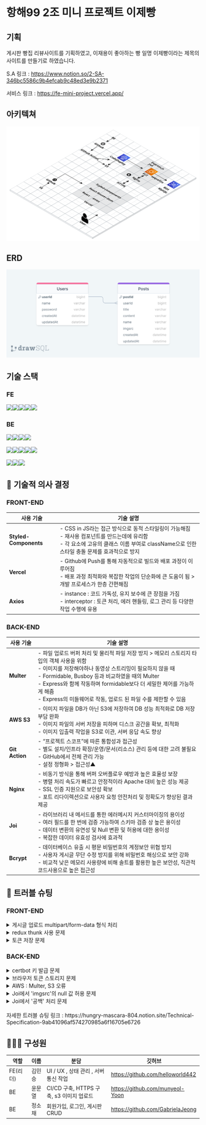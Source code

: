 # 항해99 2조 미니 프로젝트 이제빵

## 기획

게시판 빵집 리뷰사이트를 기획하였고, 이재용이 좋아하는 빵 일명 이제빵이라는 제목의 사이트를 만들기로 하였습니다.

S.A 링크 : https://www.notion.so/2-SA-346bc5586c9b4efcab9c48ed3e9b2371

서비스 링크 : https://fe-mini-project.vercel.app/

## 아키텍쳐

![아키텍쳐](/architecture.png)

## ERD

![ERD](</drawSQL-mini-be-erd-export-2023-07-17%20(1).png>)

## 기술 스택

### FE

![](https://camo.githubusercontent.com/eea3c89b5aa320f391bd9ce962c4ef7d92c943a56c376c6cbac82be641585101/68747470733a2f2f696d672e736869656c64732e696f2f62616467652f4a6176615363726970742d4637444631453f7374796c653d666f722d7468652d6261646765266c6f676f3d4a617661536372697074266c6f676f436f6c6f723d626c61636b)![](https://camo.githubusercontent.com/20779f9d605be40d4f84bbc93a5fee22e86068e785a0c0ed8d90d3d15041a3fc/68747470733a2f2f696d672e736869656c64732e696f2f62616467652f52656163742d3631444146423f7374796c653d666f722d7468652d6261646765266c6f676f3d5265616374266c6f676f436f6c6f723d626c61636b)![](https://camo.githubusercontent.com/40ae88f73ae80a91fc3035364417afdb9936bb558c50cbb9fbed2d476d7daa87/68747470733a2f2f696d672e736869656c64732e696f2f62616467652f526561637420526f757465722d4341343234353f7374796c653d666f722d7468652d6261646765266c6f676f3d526561637420526f75746572266c6f676f436f6c6f723d7768697465)![](https://camo.githubusercontent.com/40a02fbec2410fe98c2dfbe605d4243eaec9d28f187d4db194f028159fb89ec0/68747470733a2f2f696d672e736869656c64732e696f2f62616467652f4178696f732d3541323945343f7374796c653d666f722d7468652d6261646765266c6f676f3d4178696f73266c6f676f436f6c6f723d7768697465)![](https://camo.githubusercontent.com/2fae549118710fd8284be62292b9e9a6cdd561cb50d46f35938b08dc3fc2c4e7/68747470733a2f2f696d672e736869656c64732e696f2f62616467652f56657263656c2d3030303030303f7374796c653d666f722d7468652d6261646765266c6f676f3d76657263656c266c6f676f436f6c6f723d7768697465)

### BE

![](https://camo.githubusercontent.com/7d7b100e379663ee40a20989e6c61737e6396c1dafc3a7c6d2ada8d4447eb0e4/68747470733a2f2f696d672e736869656c64732e696f2f62616467652f6e6f64652e6a732d3644413535463f7374796c653d666f722d7468652d6261646765266c6f676f3d6e6f64652e6a73266c6f676f436f6c6f723d7768697465)![](https://camo.githubusercontent.com/5f06192d3f3c5bcd392b6936d8c3c40d4c6aad18920bc7abf67c11f5ccfd4942/68747470733a2f2f696d672e736869656c64732e696f2f62616467652f657870726573732d3030303030303f7374796c653d666f722d7468652d6261646765266c6f676f3d65787072657373266c6f676f436f6c6f723d7768697465)![](https://camo.githubusercontent.com/d8ac4c7a04a98fe1c0c982f18f0522c58e5cdee512e94a57d3d552dad6eb3bd8/68747470733a2f2f696d672e736869656c64732e696f2f62616467652f4a534f4e2057656220546f6b656e732d3030303030303f7374796c653d666f722d7468652d6261646765266c6f676f3d4a534f4e2057656220546f6b656e73266c6f676f436f6c6f723d7768697465)![](https://camo.githubusercontent.com/5d9bcd13fd23ed15ba13c4eb64e76504c351655c3097203bf15860286c5f9aba/68747470733a2f2f696d672e736869656c64732e696f2f62616467652f504d322d3242303337413f7374796c653d666c61742d737175617265266c6f676f3d504d32266c6f676f436f6c6f723d7768697465)

![](https://camo.githubusercontent.com/97ab783ee5c3992b11126cce973670e336acc4e71829dd0ad39aa339a43b771b/68747470733a2f2f696d672e736869656c64732e696f2f62616467652f676974687562616374696f6e732d3230383846462e7376673f7374796c653d666f722d7468652d6261646765266c6f676f3d676974687562616374696f6e73266c6f676f436f6c6f723d7768697465)![](https://camo.githubusercontent.com/cf5c1e40095f0f323b7763d51da79ec685aaf6856d2d1d1c87bae70b6b194b97/68747470733a2f2f696d672e736869656c64732e696f2f62616467652f2d616d617a6f6e73332d4542303031423f7374796c653d666f722d7468652d6261646765266c6f676f3d616d617a6f6e7333266c6f676f436f6c6f723d7768697465)![](https://camo.githubusercontent.com/4562c2cf5e2f49554c7c82ece5b905d8982e57951aa3a7966467022733b2d374/68747470733a2f2f696d672e736869656c64732e696f2f62616467652f2d616d617a6f6e6563322d4646393930303f7374796c653d666f722d7468652d6261646765266c6f676f3d616d617a6f6e656332266c6f676f436f6c6f723d7768697465)![](https://camo.githubusercontent.com/76cd4c8e806c489ba3947bd2cb881e2e52c76f0a0038bee37d46fee94c6175a1/68747470733a2f2f696d672e736869656c64732e696f2f62616467652f2d41575320436f64654465706c6f792d3542413734353f7374796c653d666f722d7468652d6261646765266c6f676f3d41575320436f64654465706c6f79266c6f676f436f6c6f723d7768697465)![](https://camo.githubusercontent.com/933c97f50caaea4aaca1ac2f6bf306446ff6df4291ce0a70965ab0d11acd4385/68747470733a2f2f696d672e736869656c64732e696f2f62616467652f2d4e67696e782d677265656e3f7374796c653d666f722d7468652d6261646765266c6f676f3d4e67696e78266c6f676f436f6c6f723d7768697465)

![](https://camo.githubusercontent.com/41a19c1f24581c8c317a881a47582c6d73af2b20e0f6b9aab7ec0bb43ddba88b/68747470733a2f2f696d672e736869656c64732e696f2f62616467652f2d616d617a6f6e7264732d3532374646463f7374796c653d666f722d7468652d6261646765266c6f676f3d616d617a6f6e726473266c6f676f436f6c6f723d7768697465)![](https://camo.githubusercontent.com/124c378aa588501ba68fa7878eb2eec94f2e443f7c6a94c562e66cdc4d617b1b/68747470733a2f2f696d672e736869656c64732e696f2f62616467652f2d6d7973716c2d626c75653f7374796c653d666f722d7468652d6261646765266c6f676f3d4d7973716c266c6f676f436f6c6f723d7768697465)![](https://camo.githubusercontent.com/50c8dacf8a3468b5c4150b154d41c0d5a4c95ab11a2e3a589bb2a86a9e110bc3/68747470733a2f2f696d672e736869656c64732e696f2f62616467652f2d73657175656c697a652d626c75653f7374796c653d666f722d7468652d6261646765266c6f676f3d53657175656c697a65266c6f676f436f6c6f723d7768697465)

## 🌲 기술적 의사 결정

### FRONT-END

| 사용 기술             | 기술 설명                                                                                                                                                                                      |
| --------------------- | ---------------------------------------------------------------------------------------------------------------------------------------------------------------------------------------------- |
| **Styled-Components** | - CSS in JS라는 접근 방식으로 동적 스타일링이 가능해짐<br>- 재사용 컴포넌트를 만드는데에 유리함<br>- 각 요소에 고유의 클래스 이름 부여로 className으로 인한 스타일 충돌 문제를 효과적으로 방지 |
| **Vercel**            | - Github에 Push를 통해 자동적으로 빌드와 배포 과정이 이루어짐<br>- 배포 과정 최적화와 복잡한 작업의 단순화에 큰 도움이 됨 > 개발 프로세스가 한층 간편해짐                                      |
| **Axios**             | - instance : 코드 가독성, 유지 보수에 큰 장점을 가짐<br>- interceptor : 토큰 처리, 에러 핸들링, 로그 관리 등 다양한 작업 수행에 유용                                                           |

### BACK-END

| 사용 기술      | 기술 설명                                                                                                                                                                                                                                                                                                                                                           |
| -------------- | ------------------------------------------------------------------------------------------------------------------------------------------------------------------------------------------------------------------------------------------------------------------------------------------------------------------------------------------------------------------- |
| **Multer**     | - 파일 업로드 버퍼 처리 및 물리적 파일 저장 방지 > 메모리 스토리지 타입의 객체 사용을 위함 </br>- 이미지를 저장해야하나 동영상 스트리밍이 필요하지 않을 때 </br>- Formidable, Busboy 등과 비교하였을 때의 Multer </br> - Express와 함께 작동하며 formidable보다 더 세밀한 제어를 가능하게 해줌 </br>- Express의 미들웨어로 작동, 업로드 된 파일 수를 제한할 수 있음 |
| **AWS S3**     | - 이미지 파일을 DB가 아닌 S3에 저장하여 DB 성능 최적화로 DB 저장 부담 완화 </br> - 이미지 파일의 서버 저장을 피하며 디스크 공간을 확보, 최적화 </br> - 이미지 입출력 작업을 S3로 이관, 서버 응답 속도 향상                                                                                                                                                          |
| **Git Action** | - “프로젝트 스코프”에 따른 통합성과 접근성 </br> - 별도 설치/인프라 확장/운영/문서(리소스) 관리 등에 대한 고려 불필요 </br> - GitHub에서 전체 관리 가능 </br> - 설정 정형화 > 접근성▲                                                                                                                                                                               |
| **Nginx**      | - 비동기 방식을 통해 버퍼 오버플로우 예방과 높은 효율성 보장 </br> - 병렬 처리 속도가 빠르고 안정적이라 Apache 대비 높은 성능 제공 </br> - SSL 인증 지원으로 보안성 확보 </br> - 포트 리다이렉션으로 사용자 요청 안전처리 및 정확도가 향상된 결과 제공                                                                                                              |
| **Joi**        | - 라이브러리 내 메서드를 통한 에러메시지 커스터마이징의 용이성 </br> - 여러 필드를 한 번에 검증 가능하여 스키마 검증 상 높은 용이성 </br> - 데이터 변환의 유연성 및 Null 변환 및 허용에 대한 용이성 </br> - 복잡한 데이터 유효성 검사에 효과적                                                                                                                      |
| **Bcrypt**     | - 데이터베이스 유출 시 평문 비밀번호의 계정보안 위협 방지 </br> - 사용자 게시글 무단 수정 방지를 위해 비밀번호 해싱으로 보안 강화 </br> - 비교적 낮은 메모리 사용량에 비해 솔트를 활용한 높은 보안성, 직관적 코드사용으로 높은 접근성                                                                                                                               |

## 🧨 트러블 슈팅

### FRONT-END

<details>
<summary>게시글 업로드 multipart/form-data 형식 처리</summary>
  <br>
  
  **`문제`**
  게시글 업로드 과정에서 파일을 보내기 때문에 프론트에서는 formData로 해당데이터를 서버로 전송할 필요가 있었음. custom hooks으로 분리하자, 해당 코드가 바뀌면 모든 코드가 다 formData 형식으로 바뀜.
    
  **`해결`**
  custom hooks을 제거하고, 각 컨테이너 컴포넌트마다 onChange 핸들러와 onSubmit 핸들러를 만들어서 각각 상태를 관리하는 코드로 변환함.

</details>
<details>
<summary>redux thunk 사용 문제</summary>
<br>

**`문제`**
redux thunk는 redux의 미들웨어임. 이는 액션을 reducer로 보내기 전에 원하는 작업을 할 수 있는 툴인데, 비동기 통신을 했을 때 그 결과를 전역 상태로 관리할 수 있다는 이점이 있지만 이번 프로젝트에서는 이점을 활용할 필요성이 없었음.

**`해결`**
redux thunk대신 usestate hooks을 통한 지역상태 관리로서 해당 컴포넌트의 상태가 종속될 수 있도록 관리함. 또한, 코드가 길어지고 가독성이 떨어지는 것을 막기 위하여 비동기 통신 지역 상태 관리와 관련된 로직을 custom hooks를 통해 따로 분리.

</details>
<details>
<summary>토큰 저장 문제</summary>

**`문제`**
서버로부터 토큰을 클라이언트가 받아, 해당 토큰을 웹스토리지 또는 쿠키에 저장해야 하는 문제가 있었음.

**`해결`**
쿠키의 경우 보안에 취약하고, 웹스토리지의 공간이 작음. 또한, 매번 서버에게 요청해야 한다는 단점점이 있었음. 반면 웹스토리지, 그 중에서도 로컬 스토리지의 경우 보안에 강하며 웹스토리지 공간도 크고, 매번 서버에 요청을 보내지 않아도 되며, 반영구적으로 데이터가 보존된다는 장점이 있었음. 따라서 토큰을 로컬 스토리지에 저장하기로 함.

</details>

### BACK-END

<details>
<summary>certbot 키 발급 문제</summary>

  <br>
  
**`문제`**
서버에 SSL 인증서를 설치하려고 Certbot을 사용하여 인증키를 발급하려고 했으나 실패하였음. 인증 키 발급 과정에서 unauthorized 오류와 Invalid response 오류가 발생, 시도를 반복해도 동일한 오류가 재차 발생했음.

**`해결`**
레코드 주소를 여러개 사용하던 DNS 설정을 수정, 레코드 수정 후 ‘certbot”을 재실행하니 SSL 인증서 발급이 정상적으로 실행됨.

</details>
<details>
<summary>브라우저 토큰 스토리지 문제</summary>

<br>

**`문제`**
JWT Access Token 인증 시 “로그인이 필요한 기능입니다.” 에러가 지속적으로 발생함. 에러 로그를 확인, 쿠키값을 가져오지 못 해 쿠키가 브라우저 헤더에는 전달이 되었으나, 스토리지에 담기지 않는 것을 알 수 있었음. 초기에는 CORS 문제로 판단, 백엔드 측 CORS 옵션을 수정했으나 효과 전무. 쿠키 전달 문제로 판단하여 다양한 쿠키 옵션을 사용해 보았으나 여전히 효과가 없었음. 프론트 측에서도 axios를 사용하여 해결해보고자 했으나 오히려 CORS 에러가 발생하였음.

**`해결`**
header로 토큰을 받아 access토큰을 인증 완료함. 대부분의 웹 애플리케이션은 쿠키의 이름을 대소문자 구분 없이 처리함. Header 필드는 대소문자를 구분하지 않는게 일반적인 관행이라는 것을 알게됨. 시간 관계상 더 자세히 알아볼 수 없었지만 시간이 더 있었다면 자세히 알아볼 수 있었을 것으로 생각됨.

</details>
<details>
<summary>AWS : Multer, S3 오류</summary>
<br>

**`문제`**
Multer-S3을 통해 이미지를 핸들링 하던 중 AWS S3에 접근할 수 없다는 에러가 발생함.

**`해결`**
AWS의 액세스 설정을 퍼블릭으로 바꾼 뒤 해결됨.
multer-s3 다운그레이드를 통해 버전을 바꾸는 것을 성공함.

</details>
<details>
<summary>Joi에서 'imgsrc'의 null 값 허용 문제</summary>
<br>

**`문제`**
프로젝트를 진행하면서 사용자가 'imgsrc'필드에 null 값을 제공할 수 있도록 허용해야 하는 요구사항이 있었음. 하지만 초기에 설정한 Joi 스키마는 이를 허용하지 않아, 사용자가 'imgsrc' 필드에 null을 입력하면 유효하지 않은 값으로 처리하는 문제가 발생함.

**`해결`**
수정한 스키마를 적용한 후, 사용자가 'imgsrc' 필드에 null 값을 제공하는 경우에도 Joi가 이를 유효한 값으로 처리하였음. 따라서 사용자가 'imgsrc' 필드에 null 값을 제공하면, 이제 요청이 성공적으로 처리되어, 이전에 발생하던 문제해결.

</details>
<details>
<summary> Joi에서 '공백' 처리 문제</summary>
<br>

**`문제`**
프로젝트 진행 중, 사용자가 특정 필드에 공백 (예: " ")만 입력했을 경우, Joi에서 이를 유효한 입력으로 처리하는 문제가 발생함. 이로 인해, 사용자가 공백만을 제공하는 경우에도 요청이 성공적으로 처리되어, 예상치 못한 데이터가 데이터베이스에 저장되는 문제가 있었음.

**`해결`**
수정한 스키마를 적용한 후, 사용자가 공백만 제공하는 경우에도 Joi가 이를 유효하지 않은 값으로 처리함. 따라서, 사용자가 공백만 입력하는 경우 요청이 성공적으로 처리되지 않아, 이전에 발생하던 예상치 못한 데이터가 데이터베이스에 저장되는 문제해결 완료.

</details>
</br>
자세한 트러블 슈팅 링크 : https://hungry-mascara-804.notion.site/Technical-Specification-9ab41096af574270985a6f16705e6726

## 👨‍👩‍👧 구성원

| 역할     | 이름   | 분담                                     | 깃허브                           |
| -------- | ------ | ---------------------------------------- | -------------------------------- |
| FE(리더) | 김민승 | UI / UX , 상태 관리 , 서버 통신 작업     | https://github.com/helloworld442 |
| BE       | 윤문열 | CI/CD 구축, HTTPS 구축, s3 이미지 업로드 | https://github.com/munyeol-Yoon  |
| BE       | 정소채 | 회원가입, 로그인, 게시판 CRUD            | https://github.com/GabrielaJeong |
